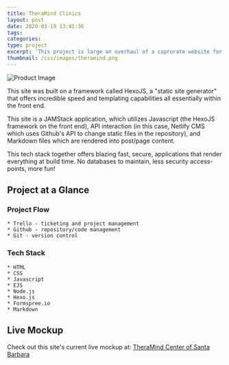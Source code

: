 ```yaml
---
title: TheraMind Clinics
layout: post
date: 2020-03-19 13:41:36
tags:
categories:
type: project
excerpt: 'This project is large an overhaul of a coprorate website for TheraMind, a cutting-edge healthcare clinic.'
thumbnail: /css/images/theramind.png
---
```

![Product Image](/css/images/theramind.png "Logo")

This site was built on a framework called HexoJS, a "static site generator" that offers incredible speed and templating capabilities all essentially within the front end.

This site is a JAMStack application, which utilizes Javascript (the HexoJS framework on the front end), API interaction (in this case, Netlify CMS which uses Github's API to change static files in the repository), and Markdown files which are rendered into post/page content. 

This tech stack together offers blazing fast, secure, applications that render everything at build time. No databases to maintain, less security access-points, more fun!

## Project at a Glance

### Project Flow
    * Trello - ticketing and project management
    * Github - repository/code management
    * Git - version control

### Tech Stack
    * HTML
    * CSS
    * Javascript
    * EJS
    * Node.js
    * Hexo.js
    * Formspree.io
    * Markdown

## Live Mockup 
Check out this site's current live mockup at: [TheraMind Center of Santa Barbara](https://sb-mockup.netlify.com) 